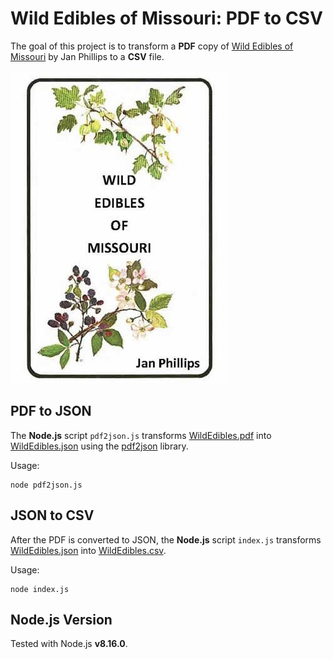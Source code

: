 # Wild Edibles of Missouri: PDF to CSV
The goal of this project is to transform a **PDF** copy of [Wild Edibles of Missouri](https://nature.mdc.mo.gov/discover-nature/recipes/wild-edibles-missouri) by Jan Phillips to a **CSV** file.

![Wild Edibles of Missouri Cover](WildEdiblesCover.jpg)

## PDF to JSON
The **Node.js** script `pdf2json.js` transforms [WildEdibles.pdf](WildEdibles.pdf) into [WildEdibles.json](WildEdibles.json) using the [pdf2json](https://www.npmjs.com/package/pdf2json) library.

Usage:
```
node pdf2json.js
```

## JSON to CSV
After the PDF is converted to JSON, the **Node.js** script `index.js` transforms [WildEdibles.json](WildEdibles.json) into [WildEdibles.csv](WildEdibles.csv).

Usage:
```
node index.js
```

## Node.js Version
Tested with Node.js **v8.16.0**.

